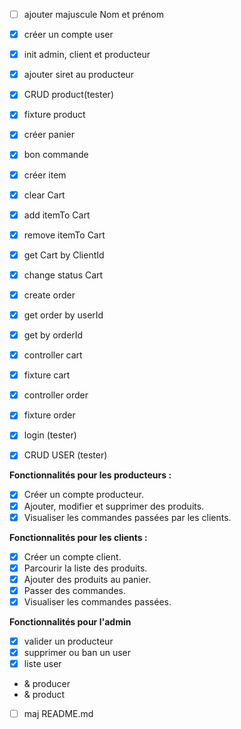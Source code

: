 - [ ] ajouter majuscule Nom et prénom
- [x] créer un compte user
- [x] init admin, client et producteur
- [x] ajouter siret au producteur

- [x] CRUD product(tester)
- [x] fixture product

- [x] créer panier
- [x] bon commande
- [x] créer item

- [x] clear Cart
- [x] add itemTo Cart
- [x] remove itemTo Cart
- [x] get Cart by ClientId
- [x] change status Cart


- [x] create order
- [x] get order by userId
- [x] get by orderId

- [x] controller cart
- [x] fixture cart

- [x] controller order
- [x] fixture order


- [x] login (tester)
- [x] CRUD USER (tester)

**Fonctionnalités pour les producteurs :**

- [x] Créer un compte producteur.
- [x] Ajouter, modifier et supprimer des produits.
- [x] Visualiser les commandes passées par les clients.

**Fonctionnalités pour les clients :**

- [x] Créer un compte client.
- [x] Parcourir la liste des produits.
- [x] Ajouter des produits au panier.
- [x] Passer des commandes.
- [x] Visualiser les commandes passées.

**Fonctionnalités pour l'admin**

- [x] valider un producteur
- [x] supprimer ou ban un user
- [x] liste user
- & producer
- & product


- [ ] maj README.md
